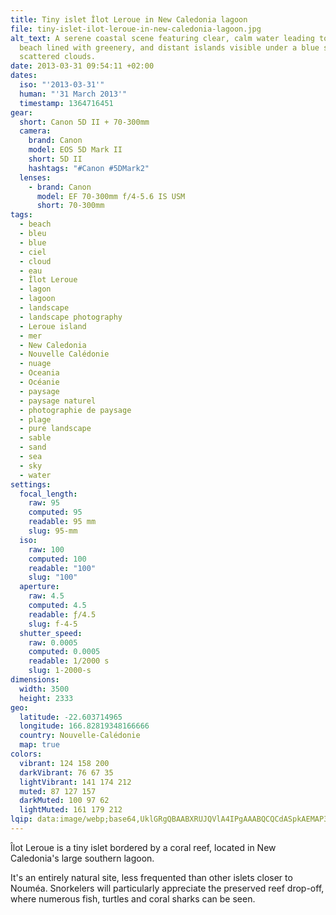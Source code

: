 ```yaml
---
title: Tiny islet Îlot Leroue in New Caledonia lagoon
file: tiny-islet-ilot-leroue-in-new-caledonia-lagoon.jpg
alt_text: A serene coastal scene featuring clear, calm water leading to a sandy
  beach lined with greenery, and distant islands visible under a blue sky with
  scattered clouds.
date: 2013-03-31 09:54:11 +02:00
dates:
  iso: "'2013-03-31'"
  human: "'31 March 2013'"
  timestamp: 1364716451
gear:
  short: Canon 5D II + 70-300mm
  camera:
    brand: Canon
    model: EOS 5D Mark II
    short: 5D II
    hashtags: "#Canon #5DMark2"
  lenses:
    - brand: Canon
      model: EF 70-300mm f/4-5.6 IS USM
      short: 70-300mm
tags:
  - beach
  - bleu
  - blue
  - ciel
  - cloud
  - eau
  - Îlot Leroue
  - lagon
  - lagoon
  - landscape
  - landscape photography
  - Leroue island
  - mer
  - New Caledonia
  - Nouvelle Calédonie
  - nuage
  - Oceania
  - Océanie
  - paysage
  - paysage naturel
  - photographie de paysage
  - plage
  - pure landscape
  - sable
  - sand
  - sea
  - sky
  - water
settings:
  focal_length:
    raw: 95
    computed: 95
    readable: 95 mm
    slug: 95-mm
  iso:
    raw: 100
    computed: 100
    readable: "100"
    slug: "100"
  aperture:
    raw: 4.5
    computed: 4.5
    readable: ƒ/4.5
    slug: f-4-5
  shutter_speed:
    raw: 0.0005
    computed: 0.0005
    readable: 1/2000 s
    slug: 1-2000-s
dimensions:
  width: 3500
  height: 2333
geo:
  latitude: -22.603714965
  longitude: 166.82819348166666
  country: Nouvelle-Calédonie
  map: true
colors:
  vibrant: 124 158 200
  darkVibrant: 76 67 35
  lightVibrant: 141 174 212
  muted: 87 127 157
  darkMuted: 100 97 62
  lightMuted: 161 179 212
lqip: data:image/webp;base64,UklGRgQBAABXRUJQVlA4IPgAAABQCQCdASpkAEMAP3Gqxl40t7omrNN7a0AuCWMG+IUEKSjel36ux8UbI02T2sr/O1NrE7rFqWFNcpW2kZxNo3h6r2Ohsqyh99Mrtrs8PQHCWkYjwADkE9h1m14bI3QfExkEh5DL1FxIghN89Tbjf+bozgaC5JUDlloucYM7YT0GLhzHb5YMSJ6pljmkkio5/TGa7DcpB/g6F8Q37DAyvp5BlAUbNtubqXpnN9qKBpiKhJA7onJvr0t/ROQHyY+nXPDXFlOLnlCSnu4KChLYAbvp5IGP+GKikECbzKC9CajSBX8WXMnvk3jmXNdXiv7Fgil49XBlqgAAAA==
---
```


Îlot Leroue is a tiny islet bordered by a coral reef, located in New Caledonia's large southern lagoon.

It's an entirely natural site, less frequented than other islets closer to Nouméa. Snorkelers will particularly appreciate the preserved reef drop-off, where numerous fish, turtles and coral sharks can be seen.
